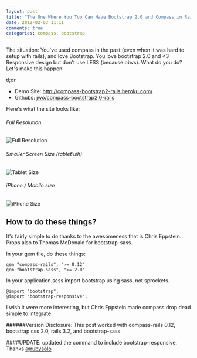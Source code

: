 ```yaml
---
layout: post
title: "The One Where You Too Can Have Bootstrap 2.0 and Compass in Rails"
date: 2012-02-03 11:11
comments: true
categories: compass, bootstrap
---
```


The situation: You've used compass in the past (even when it was hard to setup with rails), and love Bootstrap. You love bootstrap 2.0 and <3 Responsive design but don't use LESS (because obvs). What do you do? Let's make this happen

<!-- more -->

<div class="tldr">
	<span class="heading">tl;dr</span> 
	<ul>
		<li>Demo Site: <a href="http://compass-bootstrap2-rails.heroku.com/">http://compass-bootstrap2-rails.heroku.com/</a></li>
		<li>Githubs: <a href="https://github.com/jwo/compass-bootstrap2.0-rails">jwo/compass-bootstrap2.0-rails</a></li>
	</ul>
</div>

Here's what the site looks like:
###### Full Resolution
![Full Resolution](https://img.skitch.com/20120203-8745c3xwt1y7d7ccb761rw5xh8.png)

###### Smaller Screen Size (tablet'ish)
![Tablet Size](https://img.skitch.com/20120203-rjfh38jhj2u582ai32gmxnnp7g.png)

###### iPhone / Mobile size
![iPhone Size](https://img.skitch.com/20120203-kagxp99s948wc4fphbbypdgrer.png)

How to do these things?
----

It's fairly simple to do thanks to the awesomeness that is Chris Eppstein. Props also to Thomas McDonald for bootstrap-sass.

In your gem file, do these things:

```
gem "compass-rails", ">= 0.12"
gem "bootstrap-sass", ">= 2.0"
```

In your application.scss import bootstrap using sass, not sprockets. 

```
@import "bootstrap";
@import "bootstrap-responsive";
```

I wish it were more interesting, but Chris Eppstein made compass drop dead simple to integrate.

######Version Disclosure: This post worked with compass-rails 0.12, bootstrap css 2.0, rails 3.2, and bootstrap-sass.

####UPDATE: updated the command to include bootstrap-responsive. Thanks [@rubysolo](http://twitter.com/rubysolo)
